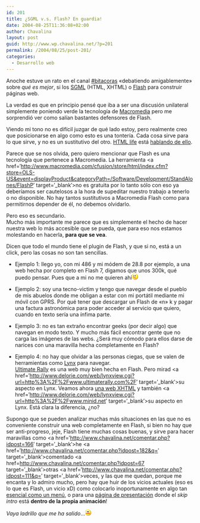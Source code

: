 ```yaml
---
id: 201
title: ¿SGML v.s. Flash? En guardia!
date: 2004-08-25T11:36:08+02:00
author: Chavalina
layout: post
guid: http://www.wp.chavalina.net/?p=201
permalink: /2004/08/25/post-201/
categories:
  - Desarrollo web
---
```

Anoche estuve un rato en el canal <a href=&prime;http://www.bitacoras.com/chat/&prime; target=&prime;_blank&prime;>#bitacoras</a> «debatiendo amigablemente» sobre _qu&eacute; es mejor_, si los <a href=&prime;http://en.wikipedia.org/wiki/SGML&prime; target=&prime;_blank&prime;>SGML</a> (HTML, XHTML) o <a href=http://www.macromedia.com/software/flash/&prime; target=&prime;_blank&prime;>Flash</a> para construir p&aacute;ginas web.

La verdad es que en principio pens&eacute; que iba a ser una discusi&oacute;n unilateral simplemente poniendo verde la tecnolog&iacute;a de <a href=&prime;http://www.macromedia.com/&prime; target=&prime;_blank&prime;>Macromedia</a> pero me sorprendi&oacute; ver como sal&iacute;an bastantes defensores de Flash. 

Viendo mi tono no es dif&iacute;cil juzgar de qu&eacute; lado estoy, pero realmente creo que posicionarse en algo como esto es una tonter&iacute;a. Cada cosa sirve para lo que sirve, y no es un sustitutivo del otro. <a href=&prime;http://www.htmllife.com/&prime; target=&prime;_blank&prime;>HTML life</a> est&aacute; <a href=&prime;http://www.htmllife.com/archivos/flash\_no\_es\_un\_medio\_alternativo/&prime; target=&prime;\_blank&prime;>hablando de ello</a>.

Parece que se nos olvida, pero quiero mencionar que Flash es una tecnolog&iacute;a que pertenece a Macromedia. La herramienta <a href=&prime;http://www.macromedia.com/cfusion/store/html/index.cfm?store=OLS-US&event=displayProduct&categoryPath=/Software/Development/StandAlones/FlashP&prime; target=&prime;_blank&prime;>no es gratuita</a> por lo tanto s&oacute;lo con eso ya deber&iacute;amos ser cautelosos a la hora de supeditar nuestro trabajo a tenerlo o no disponible. No hay tantos sustitutivos a Macromedia Flash como para permitirnos depender de &eacute;l, no debemos olvidarlo.

Pero eso es secundario.  
Mucho m&aacute;s importante me parece que es simplemente el hecho de hacer nuestra web lo m&aacute;s accesible que se pueda, que para eso nos estamos molestando en hacerla, **para que se vea**.

Dicen que todo el mundo tiene el plugin de Flash, y que si no, est&aacute; a un click, pero las cosas no son tan sencillas.

  * Ejemplo 1: llego yo, con mi 486 y mi m&oacute;dem de 28.8 por ejemplo, a una web hecha por completo en Flash 7, digamos que unos 300k, qu&eacute; puedo pensar. Pues que a mi no me quieren ah&iacute;![emo](/imagenes/emoticonos/guino.gif) 


  * Ejemplo 2: soy una tecno-victim y tengo que navegar desde el pueblo de mis abuelos donde me obligan a estar con mi port&aacute;til mediante mi m&oacute;vil con GPRS. Por qu&eacute; tener que descargar un Flash de «n» k y pagar una factura astron&oacute;mica para poder acceder al servicio que quiero, cuando en texto ser&iacute;a una &iacute;nfima parte.


  * Ejemplo 3: no es tan extra&ntilde;o encontrar geeks (por decir algo) que navegan en modo texto. Y mucho m&aacute;s f&aacute;cil encontrar gente que no carga las im&aacute;genes de las webs. &iquest;Ser&aacute; muy c&oacute;modo para ellos darse de narices con una maravilla hecha completamente en Flash?


  * Ejemplo 4: no hay que olvidar a las personas ciegas, que se valen de herramientas como <a href=&prime;http://lynx.browser.org/&prime; target=&prime;_blank&prime;>Lynx</a> para navegar.  
    <a href=&prime;http://www.ultimaterally.com/&prime; target=&prime;_blank&prime;>Ultimate Rally</a> es una web muy bien hecha en Flash. Pero mirad <a href=&prime;http://www.delorie.com/web/lynxview.cgi?url=http%3A%2F%2Fwww.ultimaterally.com%2F&prime; target=&prime;_blank&prime;>su aspecto en Lynx</a>. Veamos ahora <a href=&prime;http://www.minid.net/&prime; target=&prime;_blank&prime;>una web XHTML</a> y tambi&eacute;n <a href=&prime;http://www.delorie.com/web/lynxview.cgi?url=http%3A%2F%2Fwww.minid.net&prime; target=&prime;_blank&prime;>su aspecto en Lynx</a>. Est&aacute; clara la diferencia, &iquest;no?

Supongo que se pueden analizar muchas m&aacute;s situaciones en las que no es conveniente construir una web completamente en Flash, si bien no hay que ser anti-progreso, jeje, Flash tiene muchas cosas buenas, y sirve para hacer maravillas como <a href=&prime;http://www.chavalina.net/comentar.php?idpost=166&prime; target=&prime;_blank&prime;>he</a> <a href=&prime;http://www.chavalina.net/comentar.php?idpost=182&q=&prime; target=&prime;_blank&prime;>comentado</a> <a href=http://www.chavalina.net/comentar.php?idpost=67 target=&prime;_blank&prime;>otras</a> <a href=&prime;http://www.chavalina.net/comentar.php?idpost=111&q=&prime; target=&prime;_blank&prime;>veces</a>, y las que me quedan, porque me encanta y lo admiro mucho, pero hay que huir de los vicios actuales (eso es lo que es Flash, un vicio xD) como colocarlo inoportunamente en algo tan <a href=&prime;http://usalo.blogspot.com/2004/07/despligate-men.html&prime; target=&prime;_blank&prime;>esencial como un men&uacute;</a>, o para una <a href=&prime;http://usalo.blogspot.com/2004/07/para-qu-sirve-una-pgina-intermedia.html&prime; target=&prime;_blank&prime;>p&aacute;gina de presentaci&oacute;n</a> donde el _skip intro_ est&aacute; **dentro de la propia animaci&oacute;n**!

_Vaya ladrillo que me ha salido_&#8230;![emo](/imagenes/emoticonos/asqueado.gif)